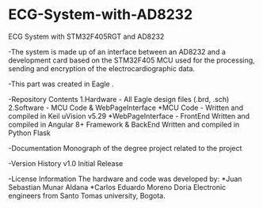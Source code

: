 # ECG-System-with-AD8232
ECG System with STM32F405RGT and AD8232 

-The system is made up of an interface between an AD8232 and a development card based on the STM32F405 MCU used for the processing, sending and encryption of the electrocardiographic data.

-This part was created in Eagle .

-Repository Contents
 1.Hardware - All Eagle design files (.brd, .sch)
 2.Software - MCU Code & WebPageInterface
   *MCU Code - Written and compiled in Keil uVision v5.29
   *WebPageInterface - FrontEnd Written and compiled in Angular 8+ Framework & BackEnd Written and compiled in Python Flask 

-Documentation
 Monograph of the degree project related to the project

-Version History
 v1.0 Initial Release

-License Information
 The hardware and code was developed by:
 *Juan Sebastian Munar Aldana
 *Carlos Eduardo Moreno Doria
 Electronic engineers from Santo Tomas university, Bogota.
